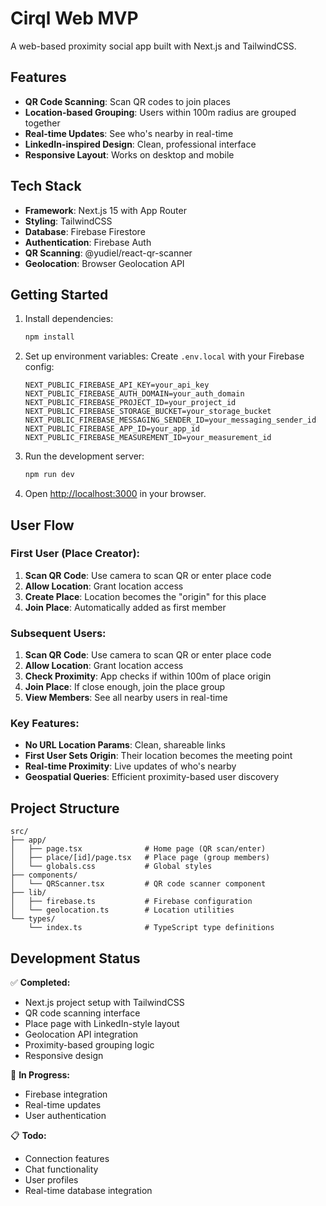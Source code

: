 # Cirql Web MVP

A web-based proximity social app built with Next.js and TailwindCSS.

## Features

- **QR Code Scanning**: Scan QR codes to join places
- **Location-based Grouping**: Users within 100m radius are grouped together
- **Real-time Updates**: See who's nearby in real-time
- **LinkedIn-inspired Design**: Clean, professional interface
- **Responsive Layout**: Works on desktop and mobile

## Tech Stack

- **Framework**: Next.js 15 with App Router
- **Styling**: TailwindCSS
- **Database**: Firebase Firestore
- **Authentication**: Firebase Auth
- **QR Scanning**: @yudiel/react-qr-scanner
- **Geolocation**: Browser Geolocation API

## Getting Started

1. Install dependencies:

   ```bash
   npm install
   ```

2. Set up environment variables:
   Create `.env.local` with your Firebase config:

   ```
   NEXT_PUBLIC_FIREBASE_API_KEY=your_api_key
   NEXT_PUBLIC_FIREBASE_AUTH_DOMAIN=your_auth_domain
   NEXT_PUBLIC_FIREBASE_PROJECT_ID=your_project_id
   NEXT_PUBLIC_FIREBASE_STORAGE_BUCKET=your_storage_bucket
   NEXT_PUBLIC_FIREBASE_MESSAGING_SENDER_ID=your_messaging_sender_id
   NEXT_PUBLIC_FIREBASE_APP_ID=your_app_id
   NEXT_PUBLIC_FIREBASE_MEASUREMENT_ID=your_measurement_id
   ```

3. Run the development server:

   ```bash
   npm run dev
   ```

4. Open [http://localhost:3000](http://localhost:3000) in your browser.

## User Flow

### **First User (Place Creator):**

1. **Scan QR Code**: Use camera to scan QR or enter place code
2. **Allow Location**: Grant location access
3. **Create Place**: Location becomes the "origin" for this place
4. **Join Place**: Automatically added as first member

### **Subsequent Users:**

1. **Scan QR Code**: Use camera to scan QR or enter place code
2. **Allow Location**: Grant location access
3. **Check Proximity**: App checks if within 100m of place origin
4. **Join Place**: If close enough, join the place group
5. **View Members**: See all nearby users in real-time

### **Key Features:**

- **No URL Location Params**: Clean, shareable links
- **First User Sets Origin**: Their location becomes the meeting point
- **Real-time Proximity**: Live updates of who's nearby
- **Geospatial Queries**: Efficient proximity-based user discovery

## Project Structure

```
src/
├── app/
│   ├── page.tsx              # Home page (QR scan/enter)
│   ├── place/[id]/page.tsx   # Place page (group members)
│   └── globals.css           # Global styles
├── components/
│   └── QRScanner.tsx         # QR code scanner component
├── lib/
│   ├── firebase.ts           # Firebase configuration
│   └── geolocation.ts        # Location utilities
└── types/
    └── index.ts              # TypeScript type definitions
```

## Development Status

✅ **Completed:**

- Next.js project setup with TailwindCSS
- QR code scanning interface
- Place page with LinkedIn-style layout
- Geolocation API integration
- Proximity-based grouping logic
- Responsive design

🚧 **In Progress:**

- Firebase integration
- Real-time updates
- User authentication

📋 **Todo:**

- Connection features
- Chat functionality
- User profiles
- Real-time database integration
